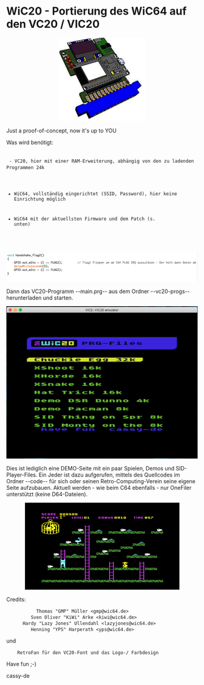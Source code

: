 # WiC20 - Portierung des WiC64 auf den VC20 / VIC20

<p align="center">
  <img src="WiC64.png">
</p>

Just a proof-of-concept, now it's up to YOU

Was wird benötigt:

<code>
 - VC20, hier mit einer RAM-Erweiterung, abhängig von den zu ladenden Programmen 24k

 - WiC64, vollständig eingerichtet (SSID, Password), hier keine Einrichtung möglich

 - WiC64 mit der aktuellsten Firmware und dem Patch (s. unten) 
</code>



<p align="center">
  <img src="patch_fw.png">
</p>


Dann das VC20-Programm --main.prg-- aus dem Ordner --vc20-progs-- herunterladen und starten.

<p align="center">
  <img src="WiC20.png">
</p>

Dies ist lediglich eine DEMO-Seite mit ein paar Spielen, Demos und SID-Player-Files. Ein Jeder ist dazu aufgerufen, mittels des Quellcodes im Ordner --code-- für sich oder seinen Retro-Computing-Verein seine eigene Seite aufzubauen. Aktuell werden - wie beim C64 ebenfalls - nur OneFiler unterstützt (keine D64-Dateien).

<p align="center">
  <img src="ce.png">
</p>
 



Credits:

               Thomas "GMP" Müller <gmp@wic64.de>
             Sven Oliver "KiWi" Arke <kiwi@wic64.de>
          Hardy "Lazy Jones" Ullendahl <lazyjones@wic64.de>
             Henning "YPS" Harperath <yps@wic64.de>
 
 und 

		RetroFan für den VC20-Font und das Logo-/ Farbdesign



Have fun ;-)

cassy-de


